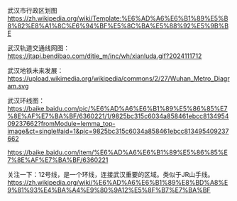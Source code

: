 武汉市行政区划图
https://zh.wikipedia.org/wiki/Template:%E6%AD%A6%E6%B1%89%E5%B8%82%E8%A1%8C%E6%94%BF%E5%8C%BA%E5%88%92%E5%9B%BE

武汉轨道交通线网图：
https://jtapi.bendibao.com/ditie_m/inc/wh/xianluda.gif?2024111712

武汉地铁未来发展：
https://upload.wikimedia.org/wikipedia/commons/2/27/Wuhan_Metro_Diagram.svg

武汉环线图：
https://baike.baidu.com/pic/%E6%AD%A6%E6%B1%89%E5%86%85%E7%8E%AF%E7%BA%BF/6360221/1/9825bc315c6034a858461ebcc813495409237662?fromModule=lemma_top-image&ct=single#aid=1&pic=9825bc315c6034a858461ebcc813495409237662

https://baike.baidu.com/item/%E6%AD%A6%E6%B1%89%E5%86%85%E7%8E%AF%E7%BA%BF/6360221

关注一下：12号线，是一个环线，连接武汉重要的区域。类似于JR山手线。
https://zh.wikipedia.org/wiki/%E6%AD%A6%E6%B1%89%E8%BD%A8%E9%81%93%E4%BA%A4%E9%80%9A12%E5%8F%B7%E7%BA%BF
